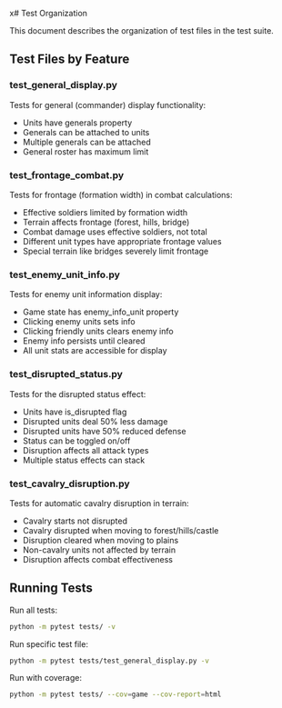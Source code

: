 x# Test Organization

This document describes the organization of test files in the test suite.

## Test Files by Feature

### test_general_display.py
Tests for general (commander) display functionality:
- Units have generals property
- Generals can be attached to units
- Multiple generals can be attached
- General roster has maximum limit

### test_frontage_combat.py
Tests for frontage (formation width) in combat calculations:
- Effective soldiers limited by formation width
- Terrain affects frontage (forest, hills, bridge)
- Combat damage uses effective soldiers, not total
- Different unit types have appropriate frontage values
- Special terrain like bridges severely limit frontage

### test_enemy_unit_info.py
Tests for enemy unit information display:
- Game state has enemy_info_unit property
- Clicking enemy units sets info
- Clicking friendly units clears enemy info
- Enemy info persists until cleared
- All unit stats are accessible for display

### test_disrupted_status.py
Tests for the disrupted status effect:
- Units have is_disrupted flag
- Disrupted units deal 50% less damage
- Disrupted units have 50% reduced defense
- Status can be toggled on/off
- Disruption affects all attack types
- Multiple status effects can stack

### test_cavalry_disruption.py
Tests for automatic cavalry disruption in terrain:
- Cavalry starts not disrupted
- Cavalry disrupted when moving to forest/hills/castle
- Disruption cleared when moving to plains
- Non-cavalry units not affected by terrain
- Disruption affects combat effectiveness

## Running Tests

Run all tests:
```bash
python -m pytest tests/ -v
```

Run specific test file:
```bash
python -m pytest tests/test_general_display.py -v
```

Run with coverage:
```bash
python -m pytest tests/ --cov=game --cov-report=html
```